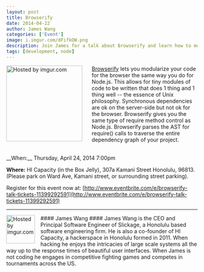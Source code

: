 ```yaml
--- 
layout: post
title: Browserify
date: 2014-04-22
author: James Wang
categories: ['Event']
image: i.imgur.com/dFifkOW.png
description: Join James for a talk about Browserify and learn how to modularize your browser code in a the same manner as Node.js code.
tags: [development, node]
---
```

<div style="float: left; margin-right: 15px; padding-right: 10px;>
<a href="http://i.imgur.com/dFifkOW"><img src="http://i.imgur.com/dFifkOW.png" width="200" title="Hosted by imgur.com" /></a>
</div>

[Browserify](http://browserify.org) lets you modularize your code for the browser the same way you do for Node.js. This allows for tiny modules of code to be written that does 1 thing and 1 thing well -- the essence of Unix philosophy. Synchronous dependencies are ok on the server-side but not ok for the browser. Browserify gives you the same type of require method control as Node.js. Browserify parses the AST for require() calls to traverse the entire dependency graph of your project.

<br />
__When:__ Thursday, April 24, 2014 7:00pm

__Where:__ HI Capacity (in the Box Jelly), 307a Kamani Street Honolulu, 96813. (Please park on Ward Ave, Kamani street, or surrounding street parking).

Register for this event now at: [http://www.eventbrite.com/e/browserify-talk-tickets-11399292591](http://www.eventbrite.com/e/browserify-talk-tickets-11399292591)

---
<div style="float: left; margin-right: 15px;">
<a href="http://imgur.com/zCMOHqZ"><img src="http://i.imgur.com/zCMOHqZ.jpg" width="75" title="Hosted by imgur.com" /></a>
</div>
#### James Wang ####
James Wang is the CEO and Principal Software Engineer of Slickage, a Honolulu based software engineering firm. He is also a co-founder of HI Capacity, a hackerspace in Honolulu formed in 2011. When hacking he enjoys the intricacies of large scale systems all the way up to the response times of beautiful user interfaces. When James is not coding he engages in competitive fighting games and competes in tournaments across the US.

<br style="clear:both" />


